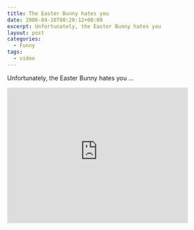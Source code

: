 ```yaml
---
title: The Easter Bunny hates you
date: 2006-04-16T08:20:12+00:00
excerpt: Unfortunately, the Easter Bunny hates you
layout: post
categories:
  - Funny
tags:
  - video
---
```

Unfortunately, the Easter Bunny hates you &#8230;
  
<div class="video-container">
	<iframe width="420" height="315" src="https://www.youtube.com/embed/BPb0po2jzfg" frameborder="0" allowfullscreen></iframe>
</div>